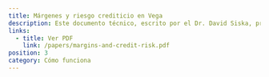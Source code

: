```yaml
---
title: Márgenes y riesgo crediticio en Vega
description: Este documento técnico, escrito por el Dr. David Siska, proporciona un resumen inicial de ciertos elementos técnicos y comerciales esenciales que subyacen al Protocolo Vega.
links:
  - title: Ver PDF
    link: /papers/margins-and-credit-risk.pdf
position: 3
category: Cómo funciona
---
```

